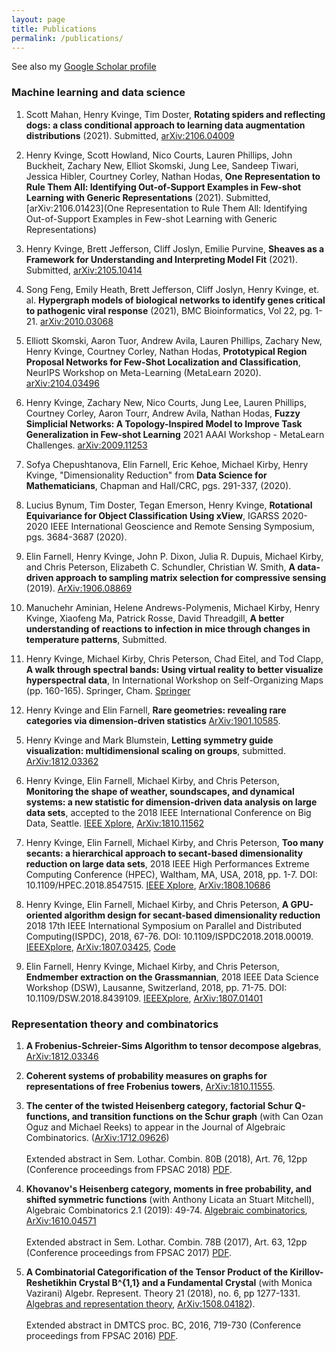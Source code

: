 ```yaml
---
layout: page
title: Publications
permalink: /publications/
---
```


See also my [Google Scholar profile](https://scholar.google.com/citations?user=vfFn_QsAAAAJ&hl=en&oi=ao)

### Machine learning and data science

1. Scott Mahan, Henry Kvinge, Tim Doster, **Rotating spiders and reflecting dogs: a class conditional approach to learning data augmentation distributions** (2021). Submitted, [arXiv:2106.04009](https://arxiv.org/abs/2106.04009)

2. Henry Kvinge, Scott Howland, Nico Courts, Lauren Phillips, John Buckheit, Zachary New, Elliot Skomski, Jung Lee, Sandeep Tiwari, Jessica Hibler, Courtney Corley, Nathan Hodas, **One Representation to Rule Them All: Identifying Out-of-Support Examples in Few-shot Learning with Generic Representations** (2021). Submitted, [arXiv:2106.01423](One Representation to Rule Them All: Identifying Out-of-Support Examples in Few-shot Learning with Generic Representations)

3. Henry Kvinge, Brett Jefferson, Cliff Joslyn, Emilie Purvine, **Sheaves as a Framework for Understanding and Interpreting Model Fit** (2021). Submitted, [arXiv:2105.10414](https://arxiv.org/abs/2105.10414)

4. Song Feng, Emily Heath, Brett Jefferson, Cliff Joslyn, Henry Kvinge, et. al. **Hypergraph models of biological networks to identify genes critical to pathogenic viral response** (2021), BMC Bioinformatics, Vol 22, pg. 1-21. [arXiv:2010.03068](https://arxiv.org/abs/2010.03068)

5. Elliott Skomski, Aaron Tuor, Andrew Avila, Lauren Phillips, Zachary New, Henry Kvinge, Courtney Corley, Nathan Hodas, **Prototypical Region Proposal Networks for Few-Shot Localization and Classification**, NeurIPS Workshop on Meta-Learning (MetaLearn 2020). [arXiv:2104.03496](https://arxiv.org/abs/2104.03496)

6. Henry Kvinge, Zachary New, Nico Courts, Jung Lee, Lauren Phillips, Courtney Corley, Aaron Tourr, Andrew Avila, Nathan Hodas, **Fuzzy Simplicial Networks: A Topology-Inspired Model to Improve Task Generalization in Few-shot Learning** 2021 AAAI Workshop - MetaLearn Challenges. [arXiv:2009.11253](https://arxiv.org/abs/2009.11253)

7. Sofya Chepushtanova, Elin Farnell, Eric Kehoe, Michael Kirby, Henry Kvinge, "Dimensionality Reduction" from **Data Science for Mathematicians**, Chapman and Hall/CRC, pgs. 291-337, (2020).

8. Lucius Bynum, Tim Doster, Tegan Emerson, Henry Kvinge, **Rotational Equivariance for Object Classification Using xView**, IGARSS 2020-2020 IEEE International Geoscience and Remote Sensing Symposium, pgs. 3684-3687 (2020).

1. Elin Farnell, Henry Kvinge, John P. Dixon, Julia R. Dupuis, Michael Kirby, and Chris Peterson, Elizabeth C. Schundler, Christian W. Smith, **A data-driven approach to sampling matrix selection for compressive sensing** (2019). [ArXiv:1906.08869](https://arxiv.org/abs/1906.08869)

2. Manuchehr Aminian, Helene Andrews-Polymenis, Michael Kirby, Henry Kvinge, Xiaofeng Ma, Patrick Rosse, David Threadgill, **A better understanding of reactions to infection in mice through changes in temperature patterns**, Submitted.

3. Henry Kvinge, Michael Kirby, Chris Peterson, Chad Eitel, and Tod Clapp, **A walk through spectral bands: Using virtual reality to better visualize hyperspectral data**, In International Workshop on Self-Organizing Maps (pp. 160-165). Springer, Cham. [Springer](https://link.springer.com/chapter/10.1007/978-3-030-19642-4_16)

4. Henry Kvinge and Elin Farnell, **Rare geometries: revealing rare categories via dimension-driven statistics** [ArXiv:1901.10585](https://arxiv.org/abs/1901.10585).
<!--- 3. Henry Kvinge, Elin Farnell, Michael Kirby, and Chris Peterson, **More chemical detection through less sampling: amplifying chemical signals in hyperspectral data cubes through compressive sensing**, to appear in SPIE: Defense + Commercial Sensing, (2019).
-->
<!--- 5. Elin Farnell, Henry Kvinge, Michael Kirby, and Chris Peterson, **Total Variation vs L1-regularization: A Comparison of Compressive Sensing Optimization Methods for Chemical Detection**, to appear in SPIE: Defense + Commercial Sensing, (2019).
-->

5. Henry Kvinge and Mark Blumstein, **Letting symmetry guide visualization: multidimensional scaling on groups**, submitted. [ArXiv:1812.03362](https://arxiv.org/abs/1812.03362)

6. Henry Kvinge, Elin Farnell, Michael Kirby, and Chris Peterson, **Monitoring the shape of weather, soundscapes, and dynamical systems: a new statistic for dimension-driven data analysis on large data sets**, accepted to the 2018 IEEE International Conference on Big Data, Seattle. [IEEE Xplore](https://ieeexplore.ieee.org/document/8622365), [ArXiv:1810.11562](https://arxiv.org/abs/1810.11562)

7.  Henry Kvinge, Elin Farnell, Michael Kirby, and Chris Peterson, **Too many secants: a hierarchical approach to secant-based dimensionality reduction on large data sets**, 2018 IEEE High Performances Extreme Computing Conference (HPEC), Waltham, MA, USA, 2018, pp. 1-7. DOI: 10.1109/HPEC.2018.8547515. [IEEE Xplore](https://ieeXplore.ieee.org/document/8547515), [ArXiv:1808.10686](https://arxiv.org/abs/1808.01686)

8. Henry Kvinge, Elin Farnell, Michael Kirby, and Chris Peterson, **A GPU-oriented algorithm design for secant-based dimensionality reduction**
2018 17th IEEE International Symposium on Parallel and Distributed Computing(ISPDC), 2018,
67-76. DOI: 10.1109/ISPDC2018.2018.00019.
 [IEEEXplore](https://ieeXplore.ieee.org/document/8452022/), [ArXiv:1807.03425](https://arxiv.org/abs/1807.03425), [Code](https://github.com/hkvinge/Secant-avoidance-projection-algorithm)

9. Elin Farnell, Henry Kvinge, Michael Kirby, and Chris Peterson, **Endmember extraction on the Grassmannian**, 2018 IEEE Data Science Workshop (DSW), Lausanne, Switzerland, 2018, pp. 71-75. DOI: 10.1109/DSW.2018.8439109. [IEEEXplore](https://ieeXplore.ieee.org/document/8439109/), [ArXiv:1807.01401](https://arxiv.org/abs/1807.01401)

### Representation theory and combinatorics

1. **A Frobenius-Schreier-Sims Algorithm to tensor decompose algebras**, [ArXiv:1812.03346](https://arxiv.org/abs/1812.03346)

2. **Coherent systems of probability measures on graphs for representations of free Frobenius towers**, [ArXiv:1810.11555](https://arxiv.org/abs/1810.11555).

3. **The center of the twisted Heisenberg category, factorial Schur Q-functions, and transition functions on the Schur graph** 
(with Can Ozan Oguz and Michael Reeks) to appear in the Journal of Algebraic Combinatorics. ([ArXiv:1712.09626](https://arxiv.org/abs/1712.09626)) <br/><br/>Extended abstract in Sem. Lothar. Combin. 80B (2018), Art. 76, 12pp (Conference proceedings from FPSAC 2018) [PDF](https://www.mat.univie.ac.at/~slc/wpapers/FPSAC2018/FPSAC2018.html). 

4. **Khovanov's Heisenberg category, moments in free probability, and shifted symmetric functions** (with Anthony Licata an Stuart Mitchell), Algebraic Combinatorics 2.1 (2019): 49-74. [Algebraic combinatorics](https://alco.centre-mersenne.org/item/ALCO_2019__2_1_49_0/), [ArXiv:1610.04571](https://arxiv.org/abs/1610.04571)<br/><br/>Extended abstract in Sem. Lothar. Combin. 78B (2017), Art. 63, 12pp (Conference proceedings from FPSAC 2017) [PDF](https://www.mat.univie.ac.at/~slc/wpapers/FPSAC2017/FPSAC2017.html).

5. **A Combinatorial Categorification of the Tensor Product of the Kirillov-Reshetikhin Crystal B^{1,1} and a Fundamental Crystal** (with Monica Vazirani) Algebr. Represent. Theory 21 (2018), no. 6, pp 1277-1331. [Algebras and representation theory](https://link.springer.com/article/10.1007/s10468-017-9747-3), [ArXiv:1508.04182](https://arxiv.org/abs/1508.04182)).<br/><br/>Extended abstract in DMTCS proc. BC, 2016, 719-730 (Conference proceedings from FPSAC 2016) [PDF](https://fpsac2016.sciencesconf.org/browse/author).


